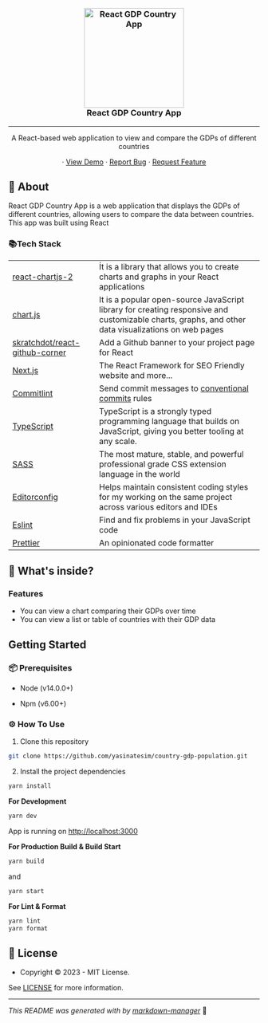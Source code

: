 
<h3 align="center">
  <br />

  <a href="https://github.com/yasinatesim/country-gdp-population"><img src="https://yasinates.com/tech/react.svg" alt="React GDP Country App" width="200"></a>
  <br />
  React GDP Country App
  <br />
</h3>
<hr />
<p align="center">A React-based web application to view and compare the GDPs of different countries</p>
<p align="center">
· <a  href="https://country-gdp-population.yasinatesim.vercel.app/">View Demo</a>
  ·
  <a href="https://github.com/yasinatesim/country-gdp-country/issues">Report Bug</a>
  ·
  <a href="https://github.com/yasinatesim/country-gdp-country/issues">Request Feature</a>
</p>

## 📖 About

React GDP Country App is a web application that displays the GDPs of different countries, allowing users to compare the data between countries. This app was built using React

### 📚Tech Stack

<table>
  <tr>
    <td> <a href="https://github.com/reactchartjs/react-chartjs-2">react-chartjs-2</a></td>
    <td>İt is a library that allows you to create charts and graphs in your React applications</td>
  </tr>
  <tr>
    <td> <a href="https://github.com/chartjs/Chart.js">chart.js</a></td>
    <td>It is a popular open-source JavaScript library for creating responsive and customizable charts, graphs, and other data visualizations on web pages</td>
  </tr>
  <tr>
    <td> <a href="https://github.com/skratchdot/react-github-corner">skratchdot/react-github-corner</a></td>
    <td>Add a Github banner to your project page for React</td>
  </tr>
  <tr>
    <td><a href="https://nextjs.org/">Next.js</a></td>
    <td>The React Framework for SEO Friendly website and more...</td>
  </tr>
  <tr>
    <td> <a href="https://github.com/conventional-changelog/commitlint">Commitlint</a></td>
    <td>Send commit messages to <a href="https://www.conventionalcommits.org/en/v1.0.0/">conventional commits</a> rules</td>
  </tr>
  <tr>
    <td><a href="https://www.typescriptlang.org/">TypeScript</a></td>
    <td>TypeScript is a strongly typed programming language that builds on JavaScript, giving you better tooling at any scale.</td>
  </tr>
  <tr>
    <td><a href="https://sass-lang.com/">SASS</a></td>
    <td>The most mature, stable, and powerful professional grade CSS extension language in the world</td>
  </tr>
  <tr>
    <td><a href="https://editorconfig.org/">Editorconfig</a></td>
    <td>Helps maintain consistent coding styles for my working on the same project across various editors and IDEs</td>
  </tr>
  <tr>
    <td><a href="https://eslint.org/">Eslint</a></td>
    <td>Find and fix problems in your JavaScript code</td>
  </tr>
  <tr>
    <td><a href="https://prettier.io/">Prettier</a></td>
    <td>An opinionated code formatter</td>
  </tr>
</table>

## 🧐 What's inside?

### Features

- You can view a chart comparing their GDPs over time
- You can view a list or table of countries with their GDP data

## Getting Started

### 📦 Prerequisites

- Node (v14.0.0+)

- Npm (v6.00+)

### ⚙️ How To Use

1.  Clone this repository

```bash
git clone https://github.com/yasinatesim/country-gdp-population.git
```

2. Install the project dependencies

```bash
yarn install
```

**For Development**

```bash
yarn dev
```

App is running on [http://localhost:3000](http://localhost:3000)

**For Production Build &amp; Build Start**

```bash
yarn build
```

and

```bash
yarn start
```

**For Lint &amp; Format**

```bash
yarn lint
yarn format
```

## 🔑 License

- Copyright © 2023 - MIT License.

See [LICENSE](https://github.com/yasinatesim/country-gdp-population/blob/master/LICENSE) for more information.

---

_This README was generated with by [markdown-manager](https://github.com/yasinatesim/markdown-manager)_ 🥲
